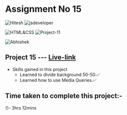 # Assignment No 15

![Hitesh](https://img.shields.io/badge/Hitesh%20Choudhary-Ineuron-yellowgreen) ![jsdeveloper](https://img.shields.io/badge/JS--Fullstack-Developer-green)



![HTML&CSS](https://img.shields.io/badge/HTML-CSS-blue) ![Project-11](https://img.shields.io/badge/Live--class-Project--15-green)

![Abhishek](https://img.shields.io/badge/Abhsiehk%20Patil-BCA%202%20year-orange)

## Project 15 --- [Live-link](https://jsfullstack-project-15.netlify.app/)

- Skills gained in this project
  - Learned to divide background 50-50.✅
  - Learned how to use Media Queries.✅
  
  
## Time taken to complete this project:-
⏰- 3hrs 12mins
